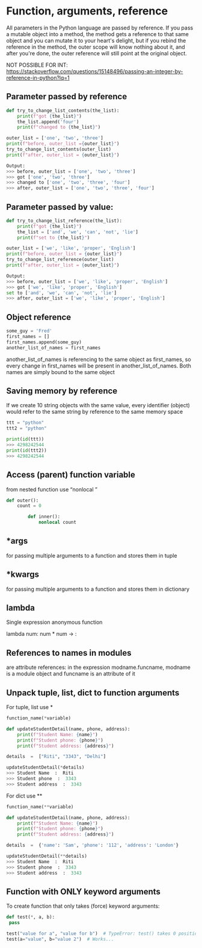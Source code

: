 
# Function, arguments, reference

All parameters in the Python language are passed by reference.
If you pass a mutable object into a method, the method gets a reference to that same object and you can mutate it to your heart's delight, but if you rebind the reference in the method, the outer scope will know nothing about it, and after you're done, the outer reference will still point at the original object.

NOT POSSIBLE FOR INT: https://stackoverflow.com/questions/15148496/passing-an-integer-by-reference-in-python?lq=1

## Parameter passed by reference
```python
def try_to_change_list_contents(the_list):
    print(f"got {the_list}")
    the_list.append('four')
    print(f"changed to {the_list}")

outer_list = ['one', 'two', 'three']
print(f"before, outer_list ={outer_list}")
try_to_change_list_contents(outer_list)
print(f"after, outer_list = {outer_list}")

Output:
>>> before, outer_list = ['one', 'two', 'three']  
>>> got ['one', 'two', 'three']  
>>> changed to ['one', 'two', 'three', 'four']  
>>> after, outer_list = ['one', 'two', 'three', 'four']
```

## Parameter passed by value:

     
```python    
def try_to_change_list_reference(the_list):
    print(f"got {the_list}")
    the_list = ['and', 'we', 'can', 'not', 'lie']
    print(f"set to {the_list}")

outer_list = ['we', 'like', 'proper', 'English']
print(f"before, outer_list = {outer_list}")
try_to_change_list_reference(outer_list)
print(f"after, outer_list = {outer_list}")

Output:
>>> before, outer_list = ['we', 'like', 'proper', 'English']  
>>> got ['we', 'like', 'proper', 'English']  
set to ['and', 'we', 'can', 'not', 'lie']  
>>> after, outer_list = ['we', 'like', 'proper', 'English']
```

## Object reference

```python
some_guy = 'Fred'
first_names = []
first_names.append(some_guy)
another_list_of_names = first_names
```
another_list_of_names is referencing to the same object as first_names, so every change in first_names will be present in another_list_of_names. Both names are simply bound to the same object

## Saving memory by reference
If we create 10 string objects with the same value, every identifier (object) would refer to the same string by reference to the same memory space
```python
ttt = "python"
ttt2 = "python"

print(id(ttt))
>>> 4298242544
print(id(ttt2))
>>> 4298242544
```

## Access (parent) function variable
from nested function use “nonlocal <variable>”
```python
def outer():
    count = 0

        def inner():
            nonlocal count
```

## *args
for passing multiple arguments to a function and stores them in tuple

  
## *kwargs
for passing multiple arguments to a function and stores them in dictionary

  
## lambda
Single expression anonymous function

lambda num: num * num -> <parameters>: <what to do with parameters>

  
## References to names in modules
are attribute references: in the expression modname.funcname, modname is a module object and funcname is an attribute of it

## Unpack tuple, list, dict to function arguments
For tuple, list  use *
```python
function_name(*variable)

def updateStudentDetail(name, phone, address):
    print(f"Student Name: {name}")
    print(f"Student phone: {phone}")
    print(f"Student address: {address}") 

details  =  ["Riti", "3343", "Delhi"]

updateStudentDetail(*details)
>>> Student Name  :  Riti
>>> Student phone  :  3343
>>> Student address  :  3343
```
For dict  use **
```python
function_name(**variable)

def updateStudentDetail(name, phone, address):
    print(f"Student Name: {name}")
    print(f"Student phone: {phone}")
    print(f"Student address: {address}") 

details  =  {'name': 'Sam', 'phone': '112', 'address': 'London'}

updateStudentDetail(**details)
>>> Student Name  :  Riti
>>> Student phone  :  3343
>>> Student address  :  3343
```
## Function with ONLY keyword arguments
To create function that only takes (force) keyword arguments:
```python
def test(*, a, b):
 pass

test("value for a", "value for b")  # TypeError: test() takes 0 positional arguments...
test(a="value", b="value 2")  # Works...
```
<!--stackedit_data:
eyJwcm9wZXJ0aWVzIjoiY2F0ZWdvcmllczogJ2tleXdvcmQsIH
JlZmVyZW5jZSwgYXJndW1lbnRzJ1xuIiwiaGlzdG9yeSI6Wy0x
ODkwODcwNzc2XX0=
-->